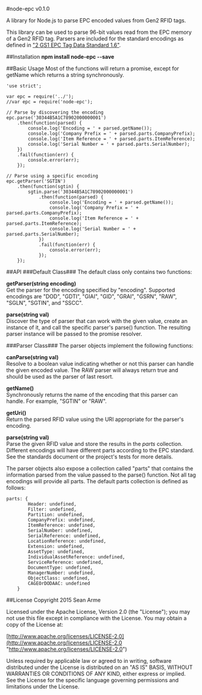 #node-epc v0.1.0

A library for Node.js to parse EPC encoded values from Gen2 RFID tags.

This library can be used to parse 96-bit values read from the EPC memory of a Gen2 RFID tag.  Parsers are included for the standard encodings as defined in ["2 GS1 EPC Tag Data Standard 1.6"](http://www.gs1.org/sites/default/files/docs/epc/tds_1_6-RatifiedStd-20110922.pdf "2 GS1 EPC Tag Data Standard 1.6").

##Installation
**npm install node-epc --save**

##Basic Usage
Most of the functions will return a promise, except for getName which returns a string synchronously.
```
'use strict';

var epc = require('../');
//var epc = require('node-epc');

// Parse by discovering the encoding
epc.parse('30344B5A1C78902000000001')
	.then(function(parsed) {
		console.log('Encoding = ' + parsed.getName());
		console.log('Company Prefix = ' + parsed.parts.CompanyPrefix);
		console.log('Item Reference = ' + parsed.parts.ItemReference);
		console.log('Serial Number = ' + parsed.parts.SerialNumber);
	})
	.fail(function(err) {
		console.error(err);
	});

// Parse using a specific encoding
epc.getParser('SGTIN')
	.then(function(sgtin) {
		sgtin.parse('30344B5A1C78902000000001')
			.then(function(parsed) {
				console.log('Encoding = ' + parsed.getName());
				console.log('Company Prefix = ' + parsed.parts.CompanyPrefix);
				console.log('Item Reference = ' + parsed.parts.ItemReference);
				console.log('Serial Number = ' + parsed.parts.SerialNumber);
			})
			.fail(function(err) {
				console.error(err);
			});
	});
```

##API
###Default Class###
The default class only contains two functions:

**getParser(string encoding)**<br>
Get the parser for the encoding specified by "encoding".  Supported encodings are "DOD", "GDTI", "GIAI", "GID", "GRAI", "GSRN", "RAW", "SGLN", "SGTIN", and "SSCC".

**parse(string val)**<br>
Discover the type of parser that can work with the given value, create an instance of it, and call the specific parser's parse() function.  The resulting parser instance will be passed to the promise resolver.

###Parser Class###
The parser objects implement the following functions:

**canParse(string val)**<br>
Resolve to a boolean value indicating whether or not this parser can handle the given encoded value.  The RAW parser will always return true and should be used as the parser of last resort.

**getName()**<br>
Synchronously returns the name of the encoding that this parser can handle.  For example, "SGTIN" or "RAW".

**getUri()**<br>
Return the parsed RFID value using the URI appropriate for the parser's encoding.

**parse(string val)**<br>
Parse the given RFID value and store the results in the *parts* collection.  Different encodings will have different parts according to the EPC standard.  See the standards document or the project's tests for more details.

The parser objects also expose a collection called "parts" that contains the information parsed from the value passed to the parse() function.  Not all tag encodings will provide all parts.  The default parts collection is defined as follows:
```
parts: {
		Header: undefined,
		Filter: undefined,
		Partition: undefined,
		CompanyPrefix: undefined,
		ItemReference: undefined,
		SerialNumber: undefined,
		SerialReference: undefined,
		LocationReference: undefined,
		Extension: undefined,
		AssetType: undefined,
		IndividualAssetReference: undefined,
		ServiceReference: undefined,
		DocumentType: undefined,
		ManagerNumber: undefined,
		ObjectClass: undefined,
		CAGEOrDODAAC: undefined
	}
```

##License
Copyright 2015 Sean Arme

Licensed under the Apache License, Version 2.0 (the "License");
you may not use this file except in compliance with the License.
You may obtain a copy of the License at:

[http://www.apache.org/licenses/LICENSE-2.0](http://www.apache.org/licenses/LICENSE-2.0 "http://www.apache.org/licenses/LICENSE-2.0")

Unless required by applicable law or agreed to in writing, software
distributed under the License is distributed on an "AS IS" BASIS,
WITHOUT WARRANTIES OR CONDITIONS OF ANY KIND, either express or implied.
See the License for the specific language governing permissions and
limitations under the License.